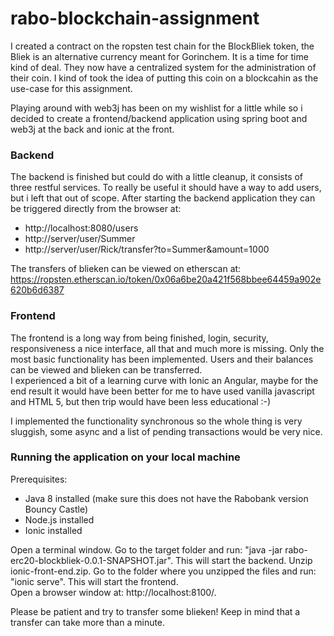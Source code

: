 # rabo-blockchain-assignment

I created a contract on the ropsten test chain for the BlockBliek token, the Bliek is an alternative currency meant for Gorinchem. It is a time for time kind of deal.
They now have a centralized system for the administration of their coin. I kind of took the idea of putting this coin on a blockcahin as the use-case for this assignment.  

Playing around with web3j has been on my wishlist for a little while so i decided to create a frontend/backend application using spring boot and web3j at the back and ionic at the front.

### Backend
The backend is finished but could do with a little cleanup, it consists of three restful services. 
To really be useful it should have a way to add users, but i left that out of scope.
After starting the backend application they can be triggered directly from the browser at:  
- http://localhost:8080/users  
- http://server/user/Summer  
- http://server/user/Rick/transfer?to=Summer&amount=1000  

The transfers of blieken can be viewed on etherscan at: https://ropsten.etherscan.io/token/0x06a6be20a421f568bbee64459a902e620b6d6387

### Frontend
The frontend is a long way from being finished, login, security, responsiveness a nice interface, all that and much more is missing.
Only the most basic functionality has been implemented.
Users and their balances can be viewed and blieken can be transferred.  
I experienced a bit of a learning curve with Ionic an Angular, maybe for the end result it would have been better for me to have used vanilla javascript and HTML 5, but then trip would have been less educational :-)  
  
  I implemented the functionality synchronous so the whole thing is very sluggish, some async and a list of pending transactions would be very nice.

### Running the application on your local machine
Prerequisites:  
- Java 8 installed (make sure this does not have the Rabobank version Bouncy Castle)
- Node.js installed
- Ionic installed

Open a terminal window. Go to the target folder and run: "java -jar rabo-erc20-blockbliek-0.0.1-SNAPSHOT.jar".
This will start the backend.
Unzip ionic-front-end.zip. Go to the folder where you unzipped the files and run: "ionic serve". 
This will start the frontend.  
Open a browser window at: http://localhost:8100/.  

Please be patient and try to transfer some blieken! Keep in mind that a transfer can take more than a minute.




